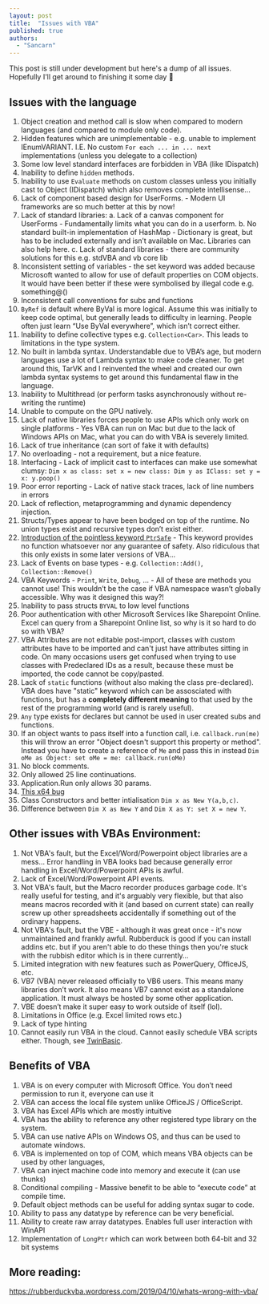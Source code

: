 ```yaml
---
layout: post
title:  "Issues with VBA"
published: true
authors:
  - "Sancarn"
---
```


This post is still under development but here's a dump of all issues. Hopefully I'll get around to finishing it some day 👀

## Issues with the language

1. Object creation and method call is slow when compared to modern languages (and compared to module only code).
2. Hidden features which are unimplementable - e.g. unable to implement IEnumVARIANT. I.E. No custom `For each ... in ... next` implementations (unless you delegate to a collection)
3. Some low level standard interfaces are forbidden in VBA (like IDispatch)
4. Inability to define `hidden` methods.
5. Inability to use `Evaluate` methods on custom classes unless you initially cast to Object (IDispatch) which also removes complete intellisense...
6. Lack of component based design for UserForms. - Modern UI frameworks are so much better at this by now!
7. Lack of standard libraries:
    a. Lack of a canvas component for UserForms - Fundamentally limits what you can do in a userform.
    b. No standard built-in implementation of HashMap - Dictionary is great, but has to be included externally and isn’t available on Mac. Libraries can also help here.
    c. Lack of standard libraries - there are community solutions for this e.g. stdVBA and vb core lib
8. Inconsistent setting of variables - the set keyword was added because Microsoft wanted to allow for use of default properties on COM objects. It would have been better if these were symbolised by illegal code e.g. something@()
9. Inconsistent call conventions for subs and functions 
10. `ByRef` is default where ByVal is more logical. Assume this was initially to keep code optimal, but generally leads to difficulty in learning. People often just learn “Use ByVal everywhere”, which isn’t correct either.
11. Inability to define collective types e.g. `Collection<Car>`. This leads to limitations in the type system.
12. No built in lambda syntax. Understandable due to VBA’s age, but modern languages use a lot of Lambda syntax to make code cleaner. To get around this, TarVK and I reinvented the wheel and created our own lambda syntax systems to get around this fundamental flaw in the language.
13. Inability to Multithread (or perform tasks asynchronously without re-writing the runtime)
14. Unable to compute on the GPU natively.
15. Lack of native libraries forces people to use APIs which only work on single platforms - Yes VBA can run on Mac but due to the lack of Windows APIs on Mac, what you can do with VBA is severely limited.
16. Lack of true inheritance (can sort of fake it with defaults)
17. No overloading - not a requirement, but a nice feature.
18. Interfacing - Lack of implicit cast to interfaces can make use somewhat clumsy: `Dim x as class: set x = new class: Dim y as IClass: set y = x: y.poop()`
19. Poor error reporting -  Lack of native stack traces, lack of line numbers in errors
20. Lack of reflection, metaprogramming and dynamic dependency injection.
21. Structs/Types appear to have been bodged on top of the runtime. No union types exist and recursive types don’t exist either.
22. [Introduction of the pointless keyword `PtrSafe`](https://stackoverflow.com/a/77141128/6302131) - This keyword provides no function whatsoever nor any guarantee of safety. Also ridiculous that this only exists in some later versions of VBA…
23. Lack of Events on base types - e.g. `Collection::Add()`, `Collection::Remove()`
24. VBA Keywords - `Print`, `Write`, `Debug`, … - All of these are methods you cannot use! This wouldn’t be the case if VBA namespace wasn’t globally accessible. Why was it designed this way?!
25. Inability to pass structs `BYVAL` to low level functions
26. Poor authentication with other Microsoft Services like Sharepoint Online. Excel can query from a Sharepoint Online list, so why is it so hard to do so with VBA?
27. VBA Attributes are not editable post-import, classes with custom attributes have to be imported and can't just have attributes sitting in code. On many occasions users get confused when trying to use classes with Predeclared IDs as a result, because these must be imported, the code cannot be copy/pasted.
28. Lack of `static` functions (without also making the class pre-declared). VBA does have "static" keyword which can be assosciated with functions, but has a **completely different meaning** to that used by the rest of the programming world (and is rarely useful).
29. `Any` type exists for declares but cannot be used in user created subs and functions.
30. If an object wants to pass itself into a function call, i.e. `callback.run(me)` this will throw an error "Object doesn't support this property or method". Instead you have to create a reference of `Me` and pass this in instead `Dim oMe as Object: set oMe = me: callback.run(oMe)`
31. No block comments.
32. Only allowed 25 line continuations.
33. Application.Run only allows 30 params.
34. [This x64 bug](https://stackoverflow.com/questions/63848617/bug-with-for-each-enumeration-on-x64-custom-classes)
35. Class Constructors and better intialisation `Dim x as New Y(a,b,c)`.
36. Difference between `Dim X as New Y` and `Dim X as Y: set X = new Y`.

## Other issues with VBAs Environment:

1. Not VBA's fault, but the Excel/Word/Powerpoint object libraries are a mess… Error handling in VBA looks bad because generally error handling in Excel/Word/Powerpoint APIs is awful.
2. Lack of Excel/Word/Powerpoint API events.
3. Not VBA's fault, but the Macro recorder produces garbage code. It's really useful for testing, and it's arguably very flexible, but that also means macros recorded with it (and based on current state) can really screw up other spreadsheets accidentally if something out of the ordinary happens.
4. Not VBA's fault, but the VBE - although it was great once - it's now unmaintained and frankly awful. Rubberduck is good if you can install addins etc. but if you aren't able to do these things then you're stuck with the rubbish editor which is in there currently…
5. Limited integration with new features such as PowerQuery, OfficeJS, etc.
6. VB7 (VBA) never released officially to VB6 users. This means many libraries don’t work. It also means VB7 cannot exist as a standalone application. It must always be hosted by some other application.
7. VBE doesn’t make it super easy to work outside of itself (lol).
8. Limitations in Office (e.g. Excel limited rows etc.)
9. Lack of type hinting
10. Cannot easily run VBA in the cloud. Cannot easily schedule VBA scripts either. Though, see [TwinBasic](https://twinbasic.com/).

## Benefits of VBA

1. VBA is on every computer with Microsoft Office. You don’t need permission to run it, everyone can use it 
2. VBA can access the local file system unlike OfficeJS / OfficeScript.
3. VBA has Excel APIs which are mostly intuitive
4. VBA has the ability to reference any other registered type library on the system.
5. VBA can use native APIs on Windows OS, and thus can be used to automate windows.
6. VBA is implemented on top of COM, which means VBA objects can be used by other languages,
7. VBA can inject machine code into memory and execute it (can use thunks)
8. Conditional compiling - Massive benefit to be able to “execute code” at compile time.
9. Default object methods can be useful for adding syntax sugar to code.
10. Ability to pass any datatype by reference can be very beneficial.
11. Ability to create raw array datatypes. Enables full user interaction with WinAPI
12. Implementation of `LongPtr` which can work between both 64-bit and 32 bit systems

## More reading:

https://rubberduckvba.wordpress.com/2019/04/10/whats-wrong-with-vba/
